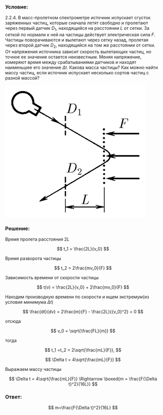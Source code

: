 ###  Условие:

$2.2.4.$ В масс-пролетном спектрометре источник испускает сгусток заряженных частиц, которые сначала летят свободно и пролетают через первый датчик $D_1$, находящийся на расстоянии $L$ от сетки. За сеткой по нормали к ней на частицы действует электрическая сила $F$. Частицы поворачиваются и вылетают через сетку назад, пролетая через второй датчик $D_2$, находящийся на том же расстоянии от сетки. От напряжения источника зависит скорость вылетающих частиц, но точное ее значение остается неизвестным. Меняя напряжение, измеряют время между срабатываниями датчиков и находят наименьшее его значение $\Delta t$. Какова масса частицы? Как можно найти массу частиц, если источник испускает несколько сортов частиц с разной массой?

![К задаче $2.2.4$|457x428, 30%](../../img/2.2.4/2.2.4.png)

###  Решение:

Время пролета расстояния $2L$

$$
t_1 = \frac{2L}{v_0}
$$

Время разворота частицы

$$
t_2 = 2\frac{mv_0}{F}
$$

Зависимость времени от скорости частицы

$$
t(v) = \frac{2L}{v_0} + 2\frac{mv_0}{F}
$$

Находим производную времени по скорости и ищем экстремум(из условия минимума $\Delta t$)

$$
\frac{dt}{dv} = 2\frac{m}{F} - \frac{2L}{{v_0}^2} = 0
$$

отсюда

$$
v_0 = \sqrt{\frac{FL}{m}}
$$

тогда

$$
t_1 =t_2 = 2\sqrt{\frac{mL}{F}},
$$

$$
\Delta t = 4\sqrt{\frac{mL}{F}}
$$

Выражаем массу частицы

$$
\Delta t = 4\sqrt{\frac{mL}{F}} \Rightarrow \boxed{m = \frac{F{\Delta t}^2}{16L}}
$$

###  Ответ:

$$
m=\frac{F{\Delta t}^2}{16L}
$$